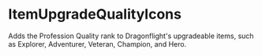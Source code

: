 # ItemUpgradeQualityIcons
Adds the Profession Quality rank to Dragonflight's upgradeable items, such as Explorer, Adventurer, Veteran, Champion, and Hero.
